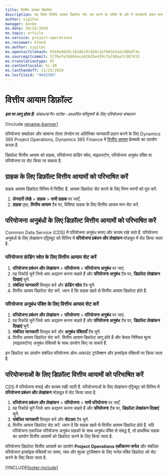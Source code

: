 ```yaml
---
title: वित्तीय आयाम डिफ़ॉल्ट
description: यह विषय वित्तीय आयाम डिफ़ॉल्ट सेट अप करने के तरीके के बारे में जानकारी प्रदान करता है.
author: sigitac
manager: Annbe
ms.date: 10/26/2020
ms.topic: article
ms.service: project-operations
ms.reviewer: kfend
ms.author: sigitac
ms.openlocfilehash: 03b9a9028c1610b191db9c1bfb0163adc88bdf3e
ms.sourcegitcommit: 573be7e36604ace82b35e439cfa748aa7c587415
ms.translationtype: HT
ms.contentlocale: hi-IN
ms.lasthandoff: 11/25/2020
ms.locfileid: "4642365"
---
```

# <a name="financial-dimension-defaults"></a>वित्तीय आयाम डिफ़ॉल्ट

_**इस पर लागू होता है:** संसाधन/गैर-स्टॉक -आधारित परिदृश्यों के लिए परियोजना संचालन_

[!include [rename-banner](~/includes/cc-data-platform-banner.md)]

परियोजना सबलेज़र और सामान्य लेज़र लेनदेन पर अतिरिक्त जानकारी प्रदान करने के लिए Dynamics 365 Project Operations, Dynamics 365 Finance में [वित्तीय आयाम](https://docs.microsoft.com/dynamics365/finance/general-ledger/financial-dimensions) फ़्रेमवर्क का उपयोग करता है.

डिफ़ॉल्ट वित्तीय आयाम को ग्राहक, परियोजना फ़ंडिंग स्रोत, माइलस्टोन, परियोजना अनुबंध पंक्ति या परियोजना पर सेट किया जा सकता है.

## <a name="define-default-financial-dimensions-for-a-customer"></a>ग्राहक के लिए डिफ़ॉल्ट वित्तीय आयामों को परिभाषित करें

ग्राहक आयाम डिफ़ॉल्ट वित्तिय में निर्दिष्ट हैं. आयाम डिफ़ॉल्ट सेट करने के लिए निम्न चरणों को पूरा करें.

1. **लेनदारी लेखे** > **ग्राहक** > **सभी ग्राहक** पर जाएँ.
2. **ग्राहक** पृष्ठ, **वित्तीय आयाम** टैब पर, विशिष्ट ग्राहक के लिए वित्तीय आयाम मान सेट करें.

## <a name="define-default-financial-dimensions-for-project-contracts"></a>परियोजना अनुबंधों के लिए डिफ़ॉल्ट वित्तीय आयामों को परिभाषित करें

Common Data Service (CDS) में परियोजना अनुबंध बनाए और कायम रखे जाते हैं. परियोजना अनुबंधों के लिए लेखांकन एट्रिब्यूट को वित्तिय में **परियोजना प्रबंधन और लेखांकन** मॉड्यूल में सेट किया जाता है.

### <a name="set-financial-dimensions-for-a-project-funding-source"></a>परियोजना फ़ंडिंग स्रोत के लिए वित्तीय आयाम सेट करें

1. **परियोजना प्रबंधन और लेखांकन** > **परियोजना** > **परियोजना अनुबंध** पर जाएं.
2. वह रिकॉर्ड चुनें जिसे आप अद्यतन करना चाहते हैं और **परियोजना अनुबंध** टैब पर, **डिफ़ॉल्ट लेखांकन दिखाएं** चुनें.
3. **संबंधित जानकारी** विस्तृत करें और **फ़ंडिंग स्रोत** टैब चुनें.
4. वित्तीय आयाम डिफ़ॉल्ट सेट करें. ध्यान दें कि ग्राहक खाते से वित्तीय आयाम डिफ़ॉल्ट होते हैं.

### <a name="set-financial-dimensions-for-a-project-contract-line"></a>परियोजना अनुबंध पंक्ति के लिए वित्तीय आयाम सेट करें

1. **परियोजना प्रबंधन और लेखांकन** > **परियोजना** > **परियोजना अनुबंध** पर जाएं.
2. वह रिकॉर्ड चुनें जिसे आप अद्यतन करना चाहते हैं और **परियोजना अनुबंध** टैब पर, **डिफ़ॉल्ट लेखांकन दिखाएं** चुनें.
3. **संबंधित जानकारी** विस्तृत करें और **अनुबंध पंक्तियाँ** टैब चुनें.
4. वित्तीय आयाम डिफ़ॉल्ट सेट करें. वित्तीय आयाम डिफ़ॉल्ट लागू होते हैं और केवल निश्चित मूल्य (माइलस्टोन) अनुबंध पंक्तियों के साथ उपयोग किए जा सकते हैं.

इन डिफ़ॉल्ट का उपयोग संबंधित परियोजना ऑन-अकाउंट ट्रांज़ैक्शन और इनवॉइस पंक्तियों पर किया जाता है.

## <a name="define-default-financial-dimensions-for-projects"></a>परियोजनाओं के लिए डिफ़ॉल्ट वित्तीय आयामों को परिभाषित करें

CDS में परियोजना बनाई और कायम रखी जाती हैं. परियोजनाओं के लिए लेखांकन एट्रिब्यूट को वित्तिय में **परियोजना प्रबंधन और लेखांकन** मॉड्यूल में सेट किया जाता है.

1. **परियोजना प्रबंधन और लेखांकन** > **परियोजना** > **सभी परियोजना** पर जाएँ.
2. वह रिकॉर्ड चुनें जिसे आप अद्यतन करना चाहते हैं और **परियोजना** टैब पर, **डिफ़ॉल्ट लेखांकन दिखाएं** चुनें.
3. **संबंधित जानकारी** विस्तृत करें और **सेटअप** टैब चुनें.
4. वित्तीय आयाम डिफ़ॉल्ट सेट करें. ध्यान दें कि ग्राहक खाते से वित्तीय आयाम डिफ़ॉल्ट होते हैं. यदि परियोजना एकाधिक परियोजना अनुबंध ग्राहकों के साथ अनुबंध पंक्ति से संबद्ध है, तो प्राथमिक ग्राहक का उपयोग वित्तीय आयामों को डिफ़ॉल्ट करने के लिए किया जाता है.

परियोजना डिफ़ॉल्ट वित्तीय आयामों का उपयोग **Project Operations एकीकरण जर्नल** और संबंधित परियोजना इनवॉइस पंक्तियों पर समय, व्यय और शुल्क ट्रांज़ैक्शन के लिए जर्नल पंक्ति डिफ़ॉल्ट को सेट करने के लिए किया जाता है.


[!INCLUDE[footer-include](../includes/footer-banner.md)]